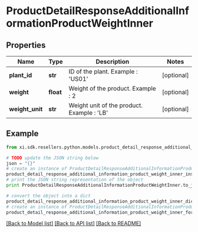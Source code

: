 # ProductDetailResponseAdditionalInformationProductWeightInner


## Properties

Name | Type | Description | Notes
------------ | ------------- | ------------- | -------------
**plant_id** | **str** | ID of the plant.  Example : &#39;US01&#39; | [optional] 
**weight** | **float** | Weight of the product.   Example : 2 | [optional] 
**weight_unit** | **str** | Weight unit of the product.   Example : &#39;LB&#39; | [optional] 

## Example

```python
from xi.sdk.resellers.python.models.product_detail_response_additional_information_product_weight_inner import ProductDetailResponseAdditionalInformationProductWeightInner

# TODO update the JSON string below
json = "{}"
# create an instance of ProductDetailResponseAdditionalInformationProductWeightInner from a JSON string
product_detail_response_additional_information_product_weight_inner_instance = ProductDetailResponseAdditionalInformationProductWeightInner.from_json(json)
# print the JSON string representation of the object
print ProductDetailResponseAdditionalInformationProductWeightInner.to_json()

# convert the object into a dict
product_detail_response_additional_information_product_weight_inner_dict = product_detail_response_additional_information_product_weight_inner_instance.to_dict()
# create an instance of ProductDetailResponseAdditionalInformationProductWeightInner from a dict
product_detail_response_additional_information_product_weight_inner_form_dict = product_detail_response_additional_information_product_weight_inner.from_dict(product_detail_response_additional_information_product_weight_inner_dict)
```
[[Back to Model list]](../README.md#documentation-for-models) [[Back to API list]](../README.md#documentation-for-api-endpoints) [[Back to README]](../README.md)


